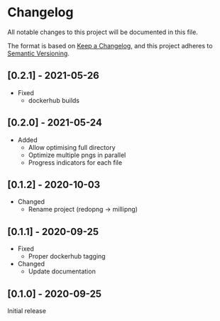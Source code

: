 # Changelog

All notable changes to this project will be documented in this file.

The format is based on [Keep a Changelog](https://keepachangelog.com/en/1.0.0/),
and this project adheres to [Semantic Versioning](https://semver.org/spec/v2.0.0.html).

## \[0.2.1\] - 2021-05-26

- Fixed
  - dockerhub builds

## \[0.2.0\] - 2021-05-24

- Added
  - Allow optimising full directory
  - Optimize multiple pngs in parallel
  - Progress indicators for each file

## \[0.1.2\] - 2020-10-03

- Changed
  - Rename project (redopng -> millipng)

## \[0.1.1\] - 2020-09-25

- Fixed
  - Proper dockerhub tagging
- Changed
  - Update documentation

## \[0.1.0\] - 2020-09-25

Initial release
